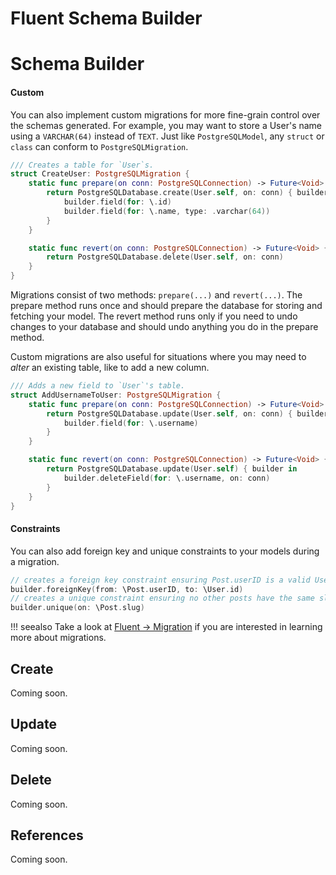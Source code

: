 # Fluent Schema Builder

# Schema Builder

#### Custom

You can also implement custom migrations for more fine-grain control over the schemas generated. For example, you may want to store a User's name using a `VARCHAR(64)` instead of `TEXT`. Just like `PostgreSQLModel`, any `struct` or `class` can conform to `PostgreSQLMigration`.

```swift
/// Creates a table for `User`s. 
struct CreateUser: PostgreSQLMigration {
    static func prepare(on conn: PostgreSQLConnection) -> Future<Void> {
        return PostgreSQLDatabase.create(User.self, on: conn) { builder in
            builder.field(for: \.id)
            builder.field(for: \.name, type: .varchar(64))
        }
    }

    static func revert(on conn: PostgreSQLConnection) -> Future<Void> {
        return PostgreSQLDatabase.delete(User.self, on: conn)
    }
}
```

Migrations consist of two methods: `prepare(...)` and `revert(...)`. The prepare method runs once and should prepare the database for storing and fetching your model. The revert method runs only if you need to undo changes to your database and should undo anything you do in the prepare method.

Custom migrations are also useful for situations where you may need to _alter_ an existing table, like to add a new column.

```swift
/// Adds a new field to `User`'s table.
struct AddUsernameToUser: PostgreSQLMigration {
    static func prepare(on conn: PostgreSQLConnection) -> Future<Void> {
        return PostgreSQLDatabase.update(User.self, on: conn) { builder in
            builder.field(for: \.username)
        }
    }

    static func revert(on conn: PostgreSQLConnection) -> Future<Void> {
        return PostgreSQLDatabase.update(User.self) { builder in
            builder.deleteField(for: \.username, on: conn)
        }
    }
}
```

#### Constraints

You can also add foreign key and unique constraints to your models during a migration.

```swift
// creates a foreign key constraint ensuring Post.userID is a valid User.id
builder.foreignKey(from: \Post.userID, to: \User.id)
// creates a unique constraint ensuring no other posts have the same slug
builder.unique(on: \Post.slug)
``` 

!!! seealso
    Take a look at [Fluent &rarr; Migration](../fluent/migrations.md) if you are interested in learning more about migrations.


## Create

Coming soon.

## Update

Coming soon.

## Delete

Coming soon.

## References

Coming soon.